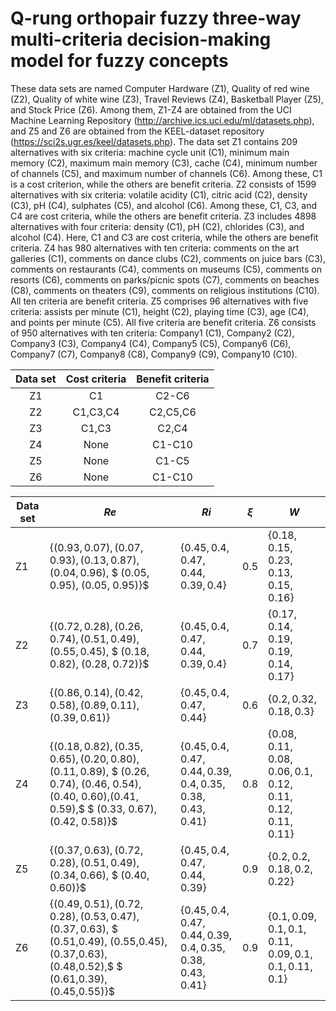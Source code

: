 # Q-rung orthopair fuzzy three-way multi-criteria decision-making model for fuzzy concepts
These data sets are named Computer Hardware (Z1), Quality of red wine (Z2), Quality of white wine (Z3), Travel Reviews (Z4), Basketball Player (Z5), and Stock Price (Z6). Among them, Z1-Z4 are obtained from the UCI Machine Learning Repository (http://archive.ics.uci.edu/ml/datasets.php), and Z5 and Z6 are obtained from the KEEL-dataset repository (https://sci2s.ugr.es/keel/datasets.php). The data set Z1 contains 209 alternatives with six criteria: machine cycle unit (C1), minimum main memory (C2), maximum main memory (C3), cache (C4), minimum number of channels (C5), and maximum number of channels (C6). Among these, C1 is a cost criterion, while the others are benefit criteria. Z2 consists of 1599 alternatives with six criteria: volatile acidity (C1), citric acid (C2), density (C3), pH (C4), sulphates (C5), and alcohol (C6). Among these, C1, C3, and C4 are cost criteria, while the others are benefit criteria. Z3 includes 4898 alternatives with four criteria: density (C1), pH (C2), chlorides (C3), and alcohol (C4). Here, C1 and C3 are cost criteria, while the others are benefit criteria. Z4 has 980 alternatives with ten criteria: comments on the art galleries (C1), comments on dance clubs (C2), comments on juice bars (C3), comments on restaurants (C4), comments on museums (C5), comments on resorts (C6), comments on parks/picnic spots (C7), comments on beaches (C8), comments on theaters (C9), comments on religious institutions (C10). All ten criteria are benefit criteria. Z5 comprises 96 alternatives with five criteria: assists per minute (C1), height (C2), playing time (C3), age (C4), and points per minute (C5). All five criteria are benefit criteria. Z6 consists of 950 alternatives with ten criteria: Company1 (C1), Company2 (C2), Company3 (C3), Company4 (C4), Company5 (C5), Company6 (C6), Company7 (C7), Company8 (C8), Company9 (C9), Company10 (C10).

<div align="center">
  
| Data set | Cost criteria | Benefit criteria |
| :---: | :---: | :---: |
| Z1 | C1 | C2-C6 |
| Z2 | C1,C3,C4 | C2,C5,C6 |
| Z3 | C1,C3 | C2,C4 |
| Z4 | None | C1-C10 |
| Z5 | None | C1-C5 |
| Z6 | None | C1-C10 |

</div>

| Data set | $Re$ | $Ri$ | $\xi$ | $W$ |
|----------|------|------|-------|-----|
| Z1       | $\{(0.93, 0.07), (0.07, 0.93), (0.13, 0.87),(0.04, 0.96),$ $ (0.05, 0.95), (0.05, 0.95)\}$ | $\{0.45,0.4,0.47,0.44,0.39,0.4\}$ | 0.5 | $\{0.18,0.15,0.23,0.13,0.15,0.16\}$ |
| Z2       | $\{(0.72, 0.28), (0.26, 0.74), (0.51, 0.49),(0.55, 0.45),$ $ (0.18, 0.82), (0.28, 0.72)\}$ | $\{0.45,0.4,0.47,0.44,0.39,0.4\}$ | 0.7 | $\{0.17,0.14,0.19,0.19,0.14,0.17\}$ |
| Z3       | $\{(0.86, 0.14), (0.42, 0.58), (0.89, 0.11),(0.39, 0.61)\}$ | $\{0.45,0.4,0.47,0.44\}$ | 0.6 | $\{0.2,0.32,0.18,0.3\}$ |
| Z4       | $\{(0.18, 0.82), (0.35, 0.65), (0.20, 0.80),(0.11, 0.89),$ $ (0.26, 0.74), (0.46, 0.54), (0.40, 0.60),(0.41, 0.59),$ $ (0.33, 0.67), (0.42, 0.58)\}$ | $\{0.45,0.4,0.47,0.44,0.39,$ $0.4,0.35,0.38,0.43,0.41\}$ | 0.8 | $\{0.08,0.11,0.08,0.06,0.1,$ $0.12,0.11,0.12,0.11,0.11\}$ |
| Z5       | $\{(0.37, 0.63), (0.72, 0.28), (0.51, 0.49),(0.34, 0.66),$ $ (0.40, 0.60)\}$ | $\{0.45,0.4,0.47,0.44,0.39\}$ | 0.9 | $\{0.2,0.2,0.18,0.2,0.22\}$ |
| Z6       | $\{(0.49,0.51), (0.72,0.28), (0.53,0.47),(0.37,0.63),$ $ (0.51,0.49), (0.55,0.45), (0.37,0.63),(0.48,0.52),$ $ (0.61,0.39), (0.45,0.55)\}$ | $\{0.45,0.4,0.47,0.44,0.39,$ $0.4,0.35,0.38,0.43,0.41\}$ | 0.9 | $\{0.1,0.09,0.1,0.1,0.11,$ $0.09,0.1,0.1,0.11,0.1\}$ |

